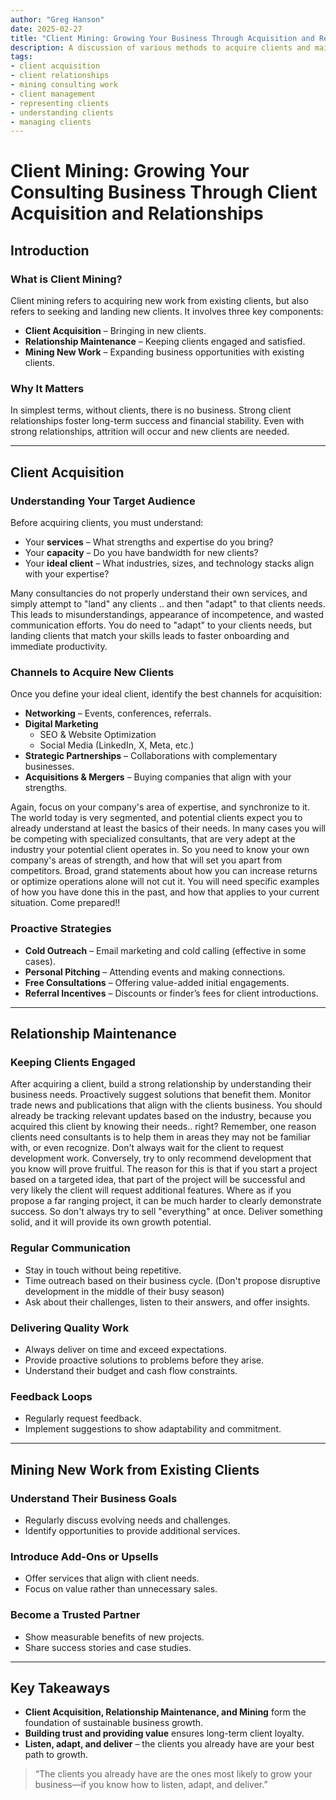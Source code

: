 ```yaml
---
author: "Greg Hanson"
date: 2025-02-27
title: "Client Mining: Growing Your Business Through Acquisition and Relationships"
description: A discussion of various methods to acquire clients and maintain relationships.
tags:
- client acquisition
- client relationships
- mining consulting work
- client management
- representing clients
- understanding clients
- managing clients
---
```

# Client Mining: Growing Your Consulting Business Through Client Acquisition and Relationships

## Introduction

### What is Client Mining?
Client mining refers to acquiring new work from existing clients, but also refers to seeking and landing new clients. It involves three key components:

- **Client Acquisition** – Bringing in new clients.
- **Relationship Maintenance** – Keeping clients engaged and satisfied.
- **Mining New Work** – Expanding business opportunities with existing clients.

### Why It Matters
In simplest terms, without clients, there is no business. Strong client relationships foster long-term success and financial stability. Even with strong relationships, 
attrition will occur and new clients are needed. 

---

## Client Acquisition

### Understanding Your Target Audience
Before acquiring clients, you must understand:

- Your **services** – What strengths and expertise do you bring?
- Your **capacity** – Do you have bandwidth for new clients?
- Your **ideal client** – What industries, sizes, and technology stacks align with your expertise?

Many consultancies do not properly understand their own services, and simply attempt to "land" any clients .. and then "adapt" to that clients needs. This leads to misunderstandings, 
appearance of incompetence, and wasted communication efforts. You do need to "adapt" to your clients needs, but landing clients that match your skills leads to faster onboarding and immediate productivity.

### Channels to Acquire New Clients
Once you define your ideal client, identify the best channels for acquisition:

- **Networking** – Events, conferences, referrals.
- **Digital Marketing**
  - SEO & Website Optimization
  - Social Media (LinkedIn, X, Meta, etc.)
- **Strategic Partnerships** – Collaborations with complementary businesses.
- **Acquisitions & Mergers** – Buying companies that align with your strengths.

Again, focus on your company's area of expertise, and synchronize to it. The world today is very segmented, and potential clients expect you to already understand at least the basics of their needs. In many cases you will be competing with specialized consultants, that are very adept at the industry your potential client operates in. So you need to know your own company's areas of strength, and how that will set you apart from competitors. Broad, grand statements about how you can increase returns or optimize operations alone will not cut it. You will need specific examples of how you have done this in the past, and how that applies to your current situation. Come prepared!!

### Proactive Strategies
- **Cold Outreach** – Email marketing and cold calling (effective in some cases).
- **Personal Pitching** – Attending events and making connections.
- **Free Consultations** – Offering value-added initial engagements.
- **Referral Incentives** – Discounts or finder’s fees for client introductions.

---

## Relationship Maintenance

### Keeping Clients Engaged
After acquiring a client, build a strong relationship by understanding their business needs. Proactively suggest solutions that benefit them.
Monitor trade news and publications that align with the clients business. You should already be tracking relevant updates based on the industry, because
you acquired this client by knowing their needs.. right?
Remember, one reason clients need consultants is to help them in areas they may not be familiar with, or even recognize. 
Don't always wait for the client to request development work. Conversely, try to only recommend development that you know will prove fruitful. The reason for this is that
if you start a project based on a targeted idea, that part of the project will be successful and very likely the client will request additional features. Where as if you propose
a far ranging project, it can be much harder to clearly demonstrate success. So don't always try to sell "everything" at once. Deliver something solid, and it will provide its own growth potential.

### Regular Communication
- Stay in touch without being repetitive.
- Time outreach based on their business cycle. (Don't propose disruptive development in the middle of their busy season)
- Ask about their challenges, listen to their answers, and offer insights.

### Delivering Quality Work
- Always deliver on time and exceed expectations.
- Provide proactive solutions to problems before they arise.
- Understand their budget and cash flow constraints.

### Feedback Loops
- Regularly request feedback.
- Implement suggestions to show adaptability and commitment.

---

## Mining New Work from Existing Clients

### Understand Their Business Goals
- Regularly discuss evolving needs and challenges.
- Identify opportunities to provide additional services.

### Introduce Add-Ons or Upsells
- Offer services that align with client needs.
- Focus on value rather than unnecessary sales.

### Become a Trusted Partner
- Show measurable benefits of new projects.
- Share success stories and case studies.

---

## Key Takeaways
- **Client Acquisition, Relationship Maintenance, and Mining** form the foundation of sustainable business growth.
- **Building trust and providing value** ensures long-term client loyalty.
- **Listen, adapt, and deliver** – the clients you already have are your best path to growth.

> “The clients you already have are the ones most likely to grow your business—if you know how to listen, adapt, and deliver.”

